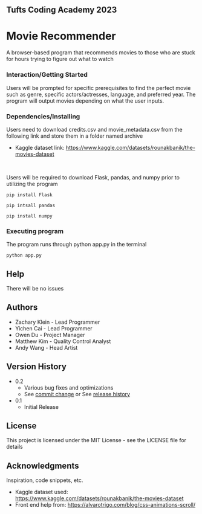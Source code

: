 ## Tufts Coding Academy 2023
# Movie Recommender
 A browser-based program that recommends movies to those who are stuck for hours trying to figure out what to watch



### Interaction/Getting Started
Users will be prompted for specific prerequisites to find the perfect movie such as genre, specific actors/actresses, language, and preferred year. The program will output movies depending on what the user inputs.



### Dependencies/Installing

Users need to download credits.csv and movie_metadata.csv from the following link and store them in a folder named archive
* Kaggle dataset link: https://www.kaggle.com/datasets/rounakbanik/the-movies-dataset

  <p>&nbsp;</p>

Users will be required to download Flask, pandas, and numpy prior to utilizing the program 

```
pip install Flask
```
```
pip intsall pandas
```
```
pip install numpy
```




### Executing program

The program runs through python app.py in the terminal 
```
python app.py
```




## Help

There will be no issues




## Authors

* Zachary Klein - Lead Programmer
* Yichen Cai - Lead Programmer
* Owen Du - Project Manager
* Matthew Kim - Quality Control Analyst
* Andy Wang - Head Artist



## Version History

* 0.2
    * Various bug fixes and optimizations
    * See [commit change]() or See [release history]()
* 0.1
    * Initial Release


## License

This project is licensed under the MIT License - see the LICENSE file for details

## Acknowledgments

Inspiration, code snippets, etc.
* Kaggle dataset used: https://www.kaggle.com/datasets/rounakbanik/the-movies-dataset
* Front end help from: https://alvarotrigo.com/blog/css-animations-scroll/
